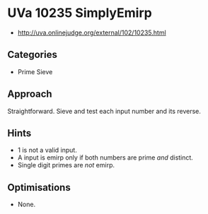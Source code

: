 # UVa 10235 SimplyEmirp

   * http://uva.onlinejudge.org/external/102/10235.html

## Categories

   * Prime Sieve

## Approach

Straightforward. Sieve and test each input number and its reverse.

## Hints

   * 1 is not a valid input.
   * A input is emirp only if both numbers are prime _and_ distinct.
   * Single digit primes are _not_ emirp. 

## Optimisations

   * None.
